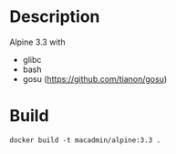 # Description

Alpine 3.3 with
- glibc
- bash
- gosu (https://github.com/tianon/gosu)

# Build

```
docker build -t macadmin/alpine:3.3 .
```
